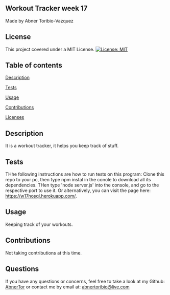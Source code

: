 ## Workout Tracker week 17
Made by Abner Toribio-Vazquez


## License

This project covered under a MIT License. 
[![License: MIT](https://img.shields.io/badge/License-MIT-yellow.svg)](https://opensource.org/licenses/MIT)



## Table of contents 

[Description](#Description)

[Tests](#Tests)

[Usage](#Usage)

[Contributions](#Contributions)

[Licenses](#License) 



## Description

It is a workout tracker, it helps you keep track of stuff.


## Tests

THhe following instructions are how to run tests on this program: Clone this repo to your pc, then type npm instal in the conole to download all its dependencies. THen type 'node server.js' into the console, and go to the respective port to use it. Or alternatively, you can visit the page here: https://w17nosql.herokuapp.com/. 




## Usage 

Keeping track of your workouts.



## Contributions
Not taking contributions at this time.




## Questions

If you have any questions or concerns, feel free to take a look at my Github: [AbnerTor](https//github.com/AbnerTor) or contact me by email at: abnertoribio@live.com

